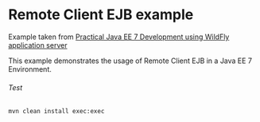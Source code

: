 Remote Client EJB example
=====================================
Example taken from [Practical Java EE 7 Development using WildFly application server](http://www.itbuzzpress.com/ebooks/java-ee-7-development-on-wildfly.html)

This example demonstrates the usage of Remote Client EJB in a Java EE 7 Environment.

###### Test
```shell
mvn clean install exec:exec
```
